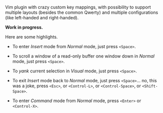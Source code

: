 Vim plugin with crazy custom key mappings, with possibility
to support multiple layouts (besides the common Qwerty) and
multiple configurations (like left-handed and right-handed).

**Work in progress.**

Here are some highlights.

* To enter *Insert* mode from *Normal* mode, just press `<Space>`.

* To scroll a window of a read-only buffer one window down in *Normal* mode,
  just press `<Space>`.

* To *yank* current selection in *Visual* mode, just press `<Space>`.

* To exit *Insert* mode back to *Normal* mode, just press `<Space>`...
  no, this was a joke, press `<Esc>`, or `<Control-L>`, or
  `<Control-Space>`, or `<Shift-Space>`.

* To enter *Command* mode from *Normal* mode, press `<Enter>` or
  `<Control-X>`.
